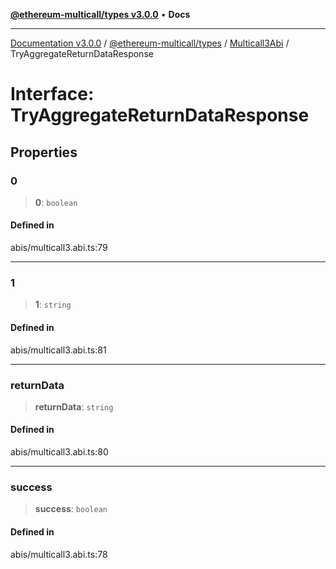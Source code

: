 [**@ethereum-multicall/types v3.0.0**](../../../README.md) • **Docs**

***

[Documentation v3.0.0](../../../../../packages.md) / [@ethereum-multicall/types](../../../README.md) / [Multicall3Abi](../README.md) / TryAggregateReturnDataResponse

# Interface: TryAggregateReturnDataResponse

## Properties

### 0

> **0**: `boolean`

#### Defined in

abis/multicall3.abi.ts:79

***

### 1

> **1**: `string`

#### Defined in

abis/multicall3.abi.ts:81

***

### returnData

> **returnData**: `string`

#### Defined in

abis/multicall3.abi.ts:80

***

### success

> **success**: `boolean`

#### Defined in

abis/multicall3.abi.ts:78

